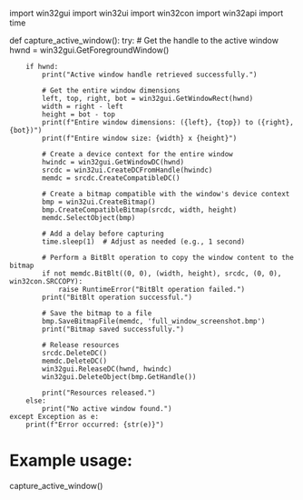 import win32gui
import win32ui
import win32con
import win32api
import time

def capture_active_window():
    try:
        # Get the handle to the active window
        hwnd = win32gui.GetForegroundWindow()

        if hwnd:
            print("Active window handle retrieved successfully.")

            # Get the entire window dimensions
            left, top, right, bot = win32gui.GetWindowRect(hwnd)
            width = right - left
            height = bot - top
            print(f"Entire window dimensions: ({left}, {top}) to ({right}, {bot})")
            print(f"Entire window size: {width} x {height}")

            # Create a device context for the entire window
            hwindc = win32gui.GetWindowDC(hwnd)
            srcdc = win32ui.CreateDCFromHandle(hwindc)
            memdc = srcdc.CreateCompatibleDC()

            # Create a bitmap compatible with the window's device context
            bmp = win32ui.CreateBitmap()
            bmp.CreateCompatibleBitmap(srcdc, width, height)
            memdc.SelectObject(bmp)

            # Add a delay before capturing
            time.sleep(1)  # Adjust as needed (e.g., 1 second)

            # Perform a BitBlt operation to copy the window content to the bitmap
            if not memdc.BitBlt((0, 0), (width, height), srcdc, (0, 0), win32con.SRCCOPY):
                raise RuntimeError("BitBlt operation failed.")
            print("BitBlt operation successful.")

            # Save the bitmap to a file
            bmp.SaveBitmapFile(memdc, 'full_window_screenshot.bmp')
            print("Bitmap saved successfully.")

            # Release resources
            srcdc.DeleteDC()
            memdc.DeleteDC()
            win32gui.ReleaseDC(hwnd, hwindc)
            win32gui.DeleteObject(bmp.GetHandle())

            print("Resources released.")
        else:
            print("No active window found.")
    except Exception as e:
        print(f"Error occurred: {str(e)}")

# Example usage:
capture_active_window()
